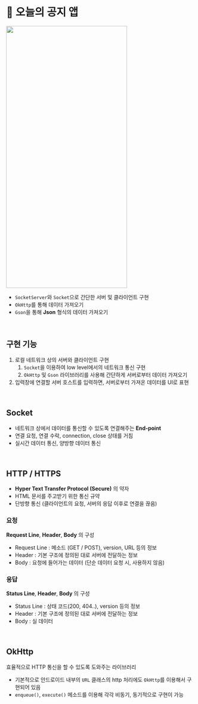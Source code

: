 # 📌 오늘의 공지 앱
<img src="https://user-images.githubusercontent.com/79048895/224906171-d5bfc543-ce3a-408b-b020-b00da6216940.gif" width="324" height="702" />

- `SocketServer`와 `Socket`으로 간단한 서버 및 클라이언트 구현
- `OkHttp`를 통해 데이터 가져오기
- `Gson`을 통해 **Json** 형식의 데이터 가져오기
<br>

## 구현 기능
1. 로컬 네트워크 상의 서버와 클라이언트 구현
    1. `Socket`을 이용하여 low level에서의 네트워크 통신 구현
    2. `OkHttp` 및 `Gson` 라이브러리를 사용해 간단하게 서버로부터 데이터 가져오기
2. 입력창에 연결할 서버 호스트를 입력하면, 서버로부터 가져온 데이터를 UI로 표현
<br>

## Socket
- 네트워크 상에서 데이터를 통신할 수 있도록 연결해주는 **End-point**
- 연결 요청, 연결 수락, connection, close 상태를 거침
- 실시간 데이터 통신, 양방향 데이터 통신
<br>

## HTTP / HTTPS 
- **Hyper Text Transfer Protocol (Secure)** 의 약자
- HTML 문서를 주고받기 위한 통신 규약
- 단방향 통신 (클라이언트의 요청, 서버의 응답 이후로 연결을 끊음)

### 요청
**Request Line**, **Header**, **Body** 의 구성
- Request Line : 메소드 (GET / POST), version, URL 등의 정보
- Header : 기본 구조에 정의된 대로 서버에 전달하는 정보
- Body : 요청에 들어가는 데이터 (단순 데이터 요청 시, 사용하지 않음)

### 응답
**Status Line**, **Header**, **Body** 의 구성
- Status Line : 상태 코드(200, 404..), version 등의 정보
- Header : 기본 구조에 정의된 대로 서버에 전달하는 정보
- Body : 실 데이터
<br>

## OkHttp
효율적으로 HTTP 통신을 할 수 있도록 도와주는 라이브러리
- 기본적으로 안드로이드 내부의 `URL` 클래스의 http 처리에도 `OkHttp`를 이용해서 구현되어 있음
- `enqueue()`, `execute()` 메소드를 이용해 각각 비동기, 동기적으로 구현이 가능
